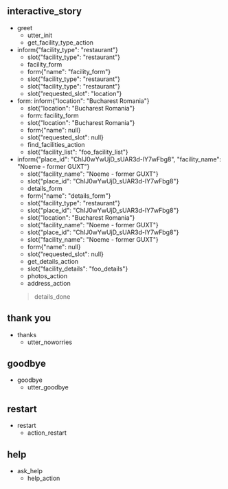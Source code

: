 ## interactive_story
* greet
    - utter_init
    - get_facility_type_action
* inform{"facility_type": "restaurant"}
    - slot{"facility_type": "restaurant"}
    - facility_form
    - form{"name": "facility_form"}
    - slot{"facility_type": "restaurant"}
    - slot{"facility_type": "restaurant"}
    - slot{"requested_slot": "location"}
* form: inform{"location": "Bucharest Romania"}
    - slot{"location": "Bucharest Romania"}
    - form: facility_form
    - slot{"location": "Bucharest Romania"}
    - form{"name": null}
    - slot{"requested_slot": null}
    - find_facilities_action
    - slot{"facility_list": "foo_facility_list"}
* inform{"place_id": "ChIJ0wYwUjD_sUAR3d-lY7wFbg8", "facility_name": "Noeme - former GUXT"}
    - slot{"facility_name": "Noeme - former GUXT"}
    - slot{"place_id": "ChIJ0wYwUjD_sUAR3d-lY7wFbg8"}
    - details_form
    - form{"name": "details_form"}
    - slot{"facility_type": "restaurant"}
    - slot{"place_id": "ChIJ0wYwUjD_sUAR3d-lY7wFbg8"}
    - slot{"location": "Bucharest Romania"}
    - slot{"facility_name": "Noeme - former GUXT"}
    - slot{"place_id": "ChIJ0wYwUjD_sUAR3d-lY7wFbg8"}
    - slot{"facility_name": "Noeme - former GUXT"}
    - form{"name": null}
    - slot{"requested_slot": null}
    - get_details_action
    - slot{"facility_details": "foo_details"}
    - photos_action
    - address_action
    > details_done

## thank you
* thanks
    - utter_noworries

## goodbye
* goodbye
    - utter_goodbye

## restart
* restart
    - action_restart

## help
* ask_help
    - help_action
